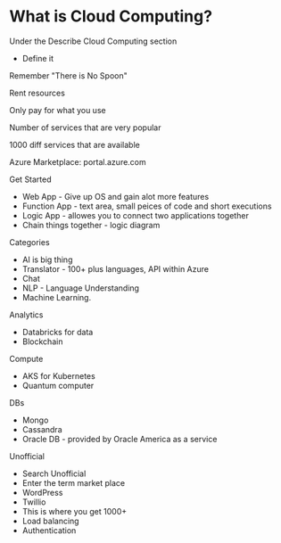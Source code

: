 # What is Cloud Computing?

Under the Describe Cloud Computing section
* Define it

Remember "There is No Spoon"

Rent resources

Only pay for what you use

Number of services that are very popular

1000 diff services that are available

Azure Marketplace: portal.azure.com

Get Started
* Web App - Give up OS and gain alot more features
* Function App - text area, small peices of code and short executions
* Logic App - allowes you to connect two applications together
* Chain things together - logic diagram

Categories
* AI is big thing
* Translator - 100+ plus languages, API within Azure
* Chat
* NLP - Language Understanding
* Machine Learning.

Analytics
* Databricks for data
* Blockchain

Compute
* AKS for Kubernetes
* Quantum computer

DBs
* Mongo
* Cassandra
* Oracle DB - provided by Oracle America as a service

Unofficial
* Search Unofficial
* Enter the term market place
* WordPress
* Twillio
* This is where you get 1000+
* Load balancing
* Authentication


